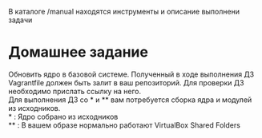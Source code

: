В каталоге /manual находятся инструменты и описание выполнени задачи

# Домашнее задание
Обновить ядро в базовой системе. Полученный в ходе выполнения ДЗ Vagrantfile должен быть залит в ваш репозиторий. Для проверки ДЗ необходимо прислать ссылку на него.  
Для выполнения ДЗ со * и ** вам потребуется сборка ядра и модулей из исходников.  
\*   : Ядро собрано из исходников  
** : В вашем образе нормально работают VirtualBox Shared Folders  
